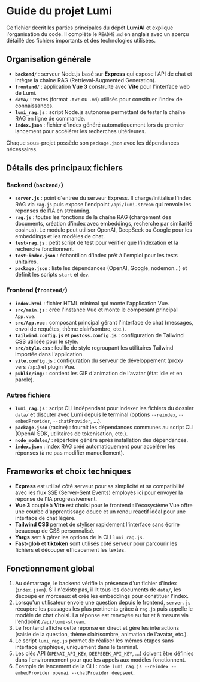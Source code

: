 # Guide du projet Lumi

Ce fichier décrit les parties principales du dépôt **LumiAI** et explique l'organisation du code. Il complète le `README.md` en anglais avec un aperçu détaillé des fichiers importants et des technologies utilisées.

## Organisation générale

- **`backend/`** : serveur Node.js basé sur **Express** qui expose l'API de chat et intègre la chaîne RAG (Retrieval-Augmented Generation).
- **`frontend/`** : application **Vue 3** construite avec **Vite** pour l'interface web de Lumi.
- **`data/`** : textes (format `.txt` ou `.md`) utilisés pour constituer l'index de connaissances.
- **`lumi_rag.js`** : script Node.js autonome permettant de tester la chaîne RAG en ligne de commande.
- **`index.json`** : fichier d'index généré automatiquement lors du premier lancement pour accélérer les recherches ultérieures.

Chaque sous-projet possède son `package.json` avec les dépendances nécessaires.

## Détails des principaux fichiers

### Backend (`backend/`)

- **`server.js`** : point d'entrée du serveur Express. Il charge/initialise l'index RAG via `rag.js` puis expose l'endpoint `/api/lumi-stream` qui renvoie les réponses de l'IA en streaming.
- **`rag.js`** : toutes les fonctions de la chaîne RAG (chargement des documents, création d'index avec embeddings, recherche par similarité cosinus). Le module peut utiliser OpenAI, DeepSeek ou Google pour les embeddings et les modèles de chat.
- **`test-rag.js`** : petit script de test pour vérifier que l'indexation et la recherche fonctionnent.
- **`test-index.json`** : échantillon d'index prêt à l'emploi pour les tests unitaires.
- **`package.json`** : liste les dépendances (OpenAI, Google, nodemon...) et définit les scripts `start` et `dev`.

### Frontend (`frontend/`)

- **`index.html`** : fichier HTML minimal qui monte l'application Vue.
- **`src/main.js`** : crée l'instance Vue et monte le composant principal `App.vue`.
- **`src/App.vue`** : composant principal gérant l'interface de chat (messages, envoi de requêtes, thème clair/sombre, etc.).
- **`tailwind.config.js`** et **`postcss.config.js`** : configuration de Tailwind CSS utilisée pour le style.
- **`src/style.css`** : feuille de style regroupant les utilitaires Tailwind importée dans l'application.
- **`vite.config.js`** : configuration du serveur de développement (proxy vers `/api`) et plugin Vue.
- **`public/img/`** : contient les GIF d'animation de l'avatar (état idle et en parole).

### Autres fichiers

- **`lumi_rag.js`** : script CLI indépendant pour indexer les fichiers du dossier `data/` et discuter avec Lumi depuis le terminal (options `--reindex`, `--embedProvider`, `--chatProvider`, ...).
- **`package.json`** (racine) : fournit les dépendances communes au script CLI (OpenAI SDK, utilitaires de tokenisation, etc.).
- **`node_modules/`** : répertoire généré après installation des dépendances.
- **`index.json`** : index RAG créé automatiquement pour accélérer les réponses (à ne pas modifier manuellement).

## Frameworks et choix techniques

- **Express** est utilisé côté serveur pour sa simplicité et sa compatibilité avec les flux SSE (Server-Sent Events) employés ici pour envoyer la réponse de l'IA progressivement.
- **Vue 3** couplé à **Vite** est choisi pour le frontend : l'écosystème Vue offre une courbe d'apprentissage douce et un rendu réactif idéal pour une interface de chat légère.
- **Tailwind CSS** permet de styliser rapidement l'interface sans écrire beaucoup de CSS personnalisé.
- **Yargs** sert à gérer les options de la CLI `lumi_rag.js`.
- **Fast-glob** et **tiktoken** sont utilisés côté serveur pour parcourir les fichiers et découper efficacement les textes.

## Fonctionnement global

1. Au démarrage, le backend vérifie la présence d'un fichier d'index (`index.json`). S'il n'existe pas, il lit tous les documents de `data/`, les découpe en morceaux et crée les embeddings pour constituer l'index.
2. Lorsqu'un utilisateur envoie une question depuis le frontend, `server.js` récupère les passages les plus pertinents grâce à `rag.js` puis appelle le modèle de chat choisi. La réponse est renvoyée au fur et à mesure via l'endpoint `/api/lumi-stream`.
3. Le frontend affiche cette réponse en direct et gère les interactions (saisie de la question, thème clair/sombre, animation de l'avatar, etc.).
4. Le script `lumi_rag.js` permet de réaliser les mêmes étapes sans interface graphique, uniquement dans le terminal.
5. Les clés API (`OPENAI_API_KEY`, `DEEPSEEK_API_KEY`, ...) doivent être définies dans l'environnement pour que les appels aux modèles fonctionnent.
6. Exemple de lancement de la CLI : `node lumi_rag.js --reindex --embedProvider openai --chatProvider deepseek`.

